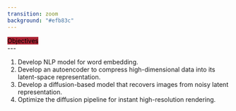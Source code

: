 ```yaml
---
transition: zoom
background: "#efb83c"
---
```



<div style="text-align: left">
    <mark style="background-color: #ab2333!important"> 
        Objectives
    </mark> 
</div>
---

1. Develop NLP model for word embedding. 
2. Develop an autoencoder to compress high-dimensional data into its latent-space representation. 
3. Develop a diffusion-based model that recovers images from noisy latent representation. 
4. Optimize the diffusion pipeline for instant high-resolution rendering. 